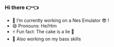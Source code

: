 ### Hi there 👉👈
- 🔭 I’m currently working on a Nes Emulator 😎 !
- 😄 Pronouns: He/Him
- ⚡ Fun fact: The cake is a lie 🎂
- 🎸 Also working on my bass skills 
<!--
**VHSCODE/VHSCODE** is a ✨ _special_ ✨ repository because its `README.md` (this file) appears on your GitHub profile.

-->
